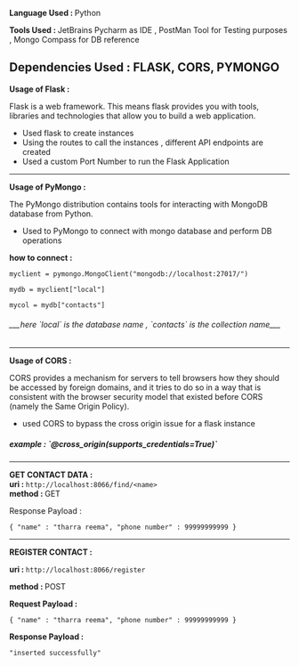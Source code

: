 <b> Language Used : </b> Python

<b> Tools Used :  </b> JetBrains Pycharm as IDE ,  PostMan Tool for Testing purposes , Mongo Compass for DB reference

<b> Dependencies Used : </b> FLASK, CORS, PYMONGO
--------------------------------------------------------------------

<b> Usage of Flask : </b> 

Flask is a web framework. This means flask provides you with tools, libraries and technologies that allow you to build a web application.

- Used flask to create instances
- Using the routes to call the instances , different API endpoints are created
- Used a custom Port Number to run the Flask Application
--------------------------------------------------------------------


<b> Usage of PyMongo : </b> 

The PyMongo distribution contains tools for interacting with MongoDB database from Python.

- Used to PyMongo to connect with mongo database and perform DB operations

<b> how to connect :  </b>

`myclient = pymongo.MongoClient("mongodb://localhost:27017/")`

`mydb = myclient["local"]`

`mycol = mydb["contacts"]`

<h6>___here `local` is the database name , `contacts` is the collection name___</h6>

--------------------------------------------------------------------


<b> Usage of CORS : </b>

CORS provides a mechanism for servers to tell browsers how they should be accessed by foreign domains, and it tries to do so in a way that is consistent with the browser security model that existed before CORS (namely the Same Origin Policy).

- used CORS to bypass the cross origin issue for a flask instance

<h5>example : 
`@cross_origin(supports_credentials=True)` </h5>

--------------------------------------------------------------------



<b> GET CONTACT DATA : </b> 
<br>
<b> uri : </b>  `http://localhost:8066/find/<name>`
<br>
<b> method : </b> GET 

Response Payload : 

`{
  "name" : "tharra reema",
  "phone number" : 99999999999
}`

--------------------------------------------------------------------


<b> REGISTER CONTACT : </b> 

<b> uri : </b>  `http://localhost:8066/register` 

<b> method : </b> POST 

<b> Request Payload : </b>

`{
  "name" : "tharra reema",
  "phone number" : 99999999999
}`

<b> Response Payload : </b>  

`"inserted successfully"` 

